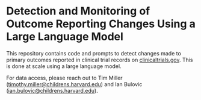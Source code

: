 # Detection and Monitoring of Outcome Reporting Changes Using a Large Language Model

This repository contains code and prompts to detect changes made to primary outcomes reported in clinical trial records on [clinicaltrials.gov](http://clinicaltrials.gov). This is done at scale using a large language model.

For data access, please reach out to Tim Miller (timothy.miller@childrens.harvard.edu) and Ian Bulovic (ian.bulovic@childrens.harvard.edu).
